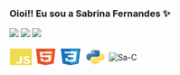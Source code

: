 ### Oioi!! Eu sou a Sabrina Fernandes ✨

  <div> 
  <a href="https://www.instagram.com/_sabfernandes/" target="_blank"><img src="https://img.shields.io/badge/-Instagram-%23E4405F?style=for-the-badge&logo=instagram&logoColor=white" target="_blank"></a>
  <a href = "mailto:sabrina_fernandesdesousa@outlook.com"><img src="https://upload.wikimedia.org/wikipedia/commons/2/22/Outlook_logo_and_wordmark_%282012-2019%29.svg" target="_blank"></a>
  <a href="https://www.linkedin.com/in/sabrina-sousa-b6231b1a6/" target="_blank"><img src="https://img.shields.io/badge/-LinkedIn-%230077B5?style=for-the-badge&logo=linkedin&logoColor=white" target="_blank"></a> 
</div>


<div style="display: inline_block"><br>
  <img align="center" alt="Sa-Js" height="30" width="40" src="https://raw.githubusercontent.com/devicons/devicon/master/icons/javascript/javascript-plain.svg">
  <img align="center" alt="Sa-HTML" height="30" width="40" src="https://raw.githubusercontent.com/devicons/devicon/master/icons/html5/html5-original.svg">
  <img align="center" alt="Sa-CSS" height="30" width="40" src="https://raw.githubusercontent.com/devicons/devicon/master/icons/css3/css3-original.svg">
  <img align="center" alt="Sa-Python" height="30" width="40" src="https://raw.githubusercontent.com/devicons/devicon/master/icons/python/python-original.svg">
  <img align="center" alt="Sa-C" height="30" width="40" src="https://1.bp.blogspot.com/--T_5OfKvaSo/XPAFw9jqmOI/AAAAAAAAAEE/2DOs_VguCz0TrNoOcYJaSvKacc-IqTv-ACPcBGAYYCw/s1600/c-logo.png">
  </div>

